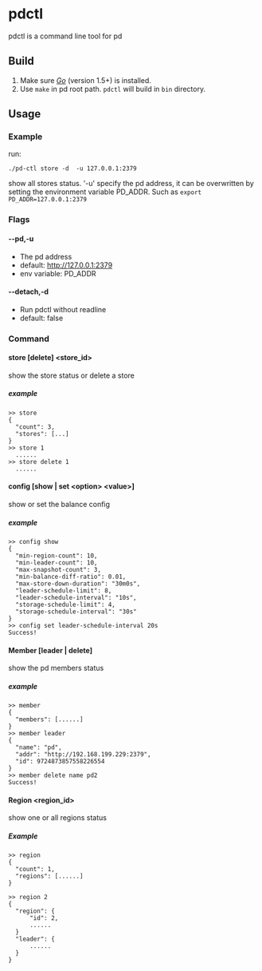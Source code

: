 pdctl
========

pdctl is a command line tool for pd

## Build
1. Make sure [*Go*](https://golang.org/) (version 1.5+) is installed.
2. Use `make` in pd root path. `pdctl` will build in `bin` directory.

## Usage

### Example
run:
    
    ./pd-ctl store -d  -u 127.0.0.1:2379
show all stores status. '-u' specify the pd address, it can be overwritten by setting the environment variable PD_ADDR. Such as `export PD_ADDR=127.0.0.1:2379`

### Flags
#### --pd,-u
+ The pd address
+ default: http://127.0.0.1:2379
+ env variable: PD_ADDR

#### --detach,-d
+ Run pdctl without readline 
+ default: false

### Command
#### store [delete] <store_id>
show the store status or delete a store

##### example
``` 
>> store
{
  "count": 3,
  "stores": [...]
}
>> store 1
  ......
>> store delete 1
  ......
```

#### config [show | set  \<option\> \<value\>]
show or set the balance config
##### example
``` 
>> config show
{
  "min-region-count": 10,
  "min-leader-count": 10,
  "max-snapshot-count": 3,
  "min-balance-diff-ratio": 0.01,
  "max-store-down-duration": "30m0s",
  "leader-schedule-limit": 8,
  "leader-schedule-interval": "10s",
  "storage-schedule-limit": 4,
  "storage-schedule-interval": "30s"
}
>> config set leader-schedule-interval 20s
Success!
```

#### Member [leader | delete]
show the pd members status 
##### example
```
>> member
{
  "members": [......] 
}
>> member leader
{
  "name": "pd",
  "addr": "http://192.168.199.229:2379",
  "id": 9724873857558226554
}
>> member delete name pd2
Success!
```

#### Region <region_id>
show one or all regions status
##### Example
```
>> region
{
  "count": 1,
  "regions": [......]
}

>> region 2
{
  "region": {
      "id": 2,
      ......
  }
  "leader": {
      ......
  }
}
```
